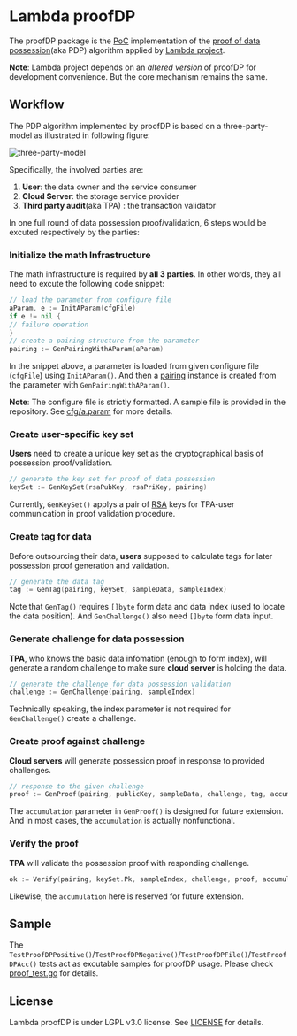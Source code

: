 
# Lambda proofDP

The proofDP package is the [PoC](https://en.wikipedia.org/wiki/Proof_of_concept) implementation of the [proof of data possession](http://cryptowiki.net/index.php?title=Proof_of_data_possession)(aka PDP) algorithm applied by [Lambda project](https://lambda.im/).

**Note**: Lambda project depends on an *altered version* of proofDP for development convenience. But the core mechanism remains the same.

## Workflow

The PDP algorithm implemented by proofDP is based on a three-party-model as illustrated in following figure:

![three-party-model](https://ars.els-cdn.com/content/image/1-s2.0-S0045790613002528-fx1.jpg)

Specifically, the involved parties are:

 1. **User**: the data owner and the service consumer
 2. **Cloud Server**: the storage service provider
 3. **Third party audit**(aka TPA) : the transaction validator
 
In one full round of data possession proof/validation, 6 steps would be excuted respectively by the parties:

### Initialize the math Infrastructure

The math infrastructure is required by **all 3 parties**. In other words, they all need to excute the following code snippet:

```go
// load the parameter from configure file
aParam, e := InitAParam(cfgFile)
if e != nil {
// failure operation
}
// create a pairing structure from the parameter
pairing := GenPairingWithAParam(aParam)
```

In the snippet above, a parameter is loaded from given configure file (`cfgFile`) using `InitAParam()`. And then a [pairing](https://en.wikipedia.org/wiki/Pairing) instance is created from the parameter with `GenPairingWithAParam()`.

**Note**: The configure file is strictly formatted. A sample file is provided in the repository. See [cfg/a.param](https://github.com/LambdaIM/proofDP/blob/master/cfg/a.param) for more details.

### Create user-specific key set

**Users** need to create a unique key set as the cryptographical basis of possession proof/validation.

```go
// generate the key set for proof of data possession
keySet := GenKeySet(rsaPubKey, rsaPriKey, pairing)
```

Currently, `GenKeySet()` applys a pair of [RSA](https://en.wikipedia.org/wiki/RSA_(cryptosystem)) keys for TPA-user communication in proof validation procedure.

### Create tag for data

Before outsourcing their data, **users** supposed to calculate tags for later possession proof generation and validation.

```go
// generate the data tag
tag := GenTag(pairing, keySet, sampleData, sampleIndex)
```

Note that `GenTag()` requires `[]byte` form data and data index (used to locate the data position). And `GenChallenge()` also need `[]byte` form data input. 

### Generate challenge for data possession

**TPA**, who knows the basic data infomation (enough to form index), will generate a random challenge to make sure **cloud server** is holding the data.

```go
// generate the challenge for data possession validation
challenge := GenChallenge(pairing, sampleIndex)
```

Technically speaking, the index parameter is not required for `GenChallenge()` create a challenge.

### Create proof against challenge

**Cloud servers** will generate possession proof in response to provided challenges.

```go
// response to the given challenge
proof := GenProof(pairing, publicKey, sampleData, challenge, tag, accumulation)
```

The `accumulation` parameter in `GenProof()` is designed for future extension. And in most cases, the `accumulation` is actually nonfunctional.

### Verify the proof

**TPA** will validate the possession proof with responding challenge.

```go
ok := Verify(pairing, keySet.Pk, sampleIndex, challenge, proof, accumulation)
```

Likewise, the `accumulation` here is reserved for future extension.

## Sample

The `TestProofDPPositive()`/`TestProofDPNegative()`/`TestProofDPFile()`/`TestProofDPAcc()` tests act as excutable samples for proofDP usage. Please check [proof_test.go](https://github.com/LambdaIM/proofDP/blob/master/proof_test.go) for details.

## License

Lambda proofDP is under LGPL v3.0 license. See [LICENSE](https://github.com/LambdaIM/proofDP/blob/master/LICENSE) for details.
